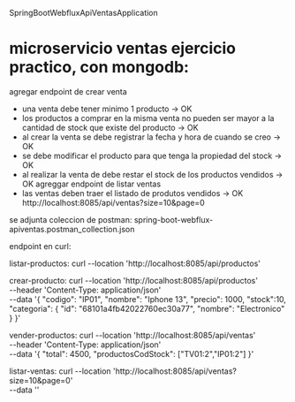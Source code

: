 SpringBootWebfluxApiVentasApplication

microservicio ventas ejercicio practico, con mongodb:
==================================================
agregar endpoint de crear venta
-	una venta debe tener minimo 1 producto 									                -> OK
-	los productos a comprar en la misma venta no pueden ser mayor a la 
    cantidad de stock que existe del producto 								            -> OK
-	al crear la venta se debe registrar la fecha y hora de cuando se creo   -> OK
-	se debe modificar el producto para que tenga la propiedad del stock     -> OK
-	al realizar la venta de debe restar el stock de los productos vendidos  -> OK
agreggar endpoint de listar ventas
-	las ventas deben traer el listado de produtos vendidos                  -> OK
    http://localhost:8085/api/ventas?size=10&page=0

se adjunta coleccion de postman: spring-boot-webflux-apiventas.postman_collection.json

endpoint en curl:

listar-productos: curl --location 'http://localhost:8085/api/productos'

crear-producto: curl --location 'http://localhost:8085/api/productos' \
--header 'Content-Type: application/json' \
--data '{
    "codigo": "IP01",
    "nombre": "Iphone 13",
    "precio": 1000,
    "stock":10,
    "categoria": {
        "id": "68101a4fb42022760ec30a77",
        "nombre": "Electronico"
    }
}'

vender-productos: curl --location 'http://localhost:8085/api/ventas' \
--header 'Content-Type: application/json' \
--data '{
  "total": 4500,
  "productosCodStock": ["TV01:2","IP01:2"]
}'

listar-ventas: curl --location 'http://localhost:8085/api/ventas?size=10&page=0' \
--data ''



